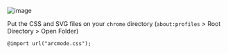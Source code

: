 ![image](https://github.com/user-attachments/assets/b7b7bb54-b52a-4ab8-820f-449db163c843)

Put the CSS and SVG files on your `chrome` directory (`about:profiles` > Root Directory > Open Folder)

```
@import url("arcmode.css");
```
